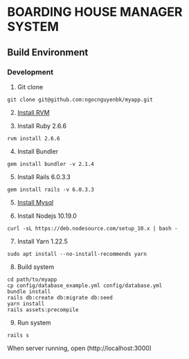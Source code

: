 # BOARDING HOUSE MANAGER SYSTEM

## Build Environment

### Development

1. Git clone
```
git clone git@github.com:ngocnguyenbk/myapp.git
```
2. [Install RVM](https://gorails.com/setup/ubuntu/20.04#ruby-rvm)

3. Install Ruby 2.6.6
```
rvm install 2.6.6
```
4. Install Bundler
```
gem install bundler -v 2.1.4
```
5. Install Rails 6.0.3.3
```
gem install rails -v 6.0.3.3
```
5. [Install Mysql](https://gorails.com/setup/ubuntu/20.04#database)

6. Install Nodejs 10.19.0
```
curl -sL https://deb.nodesource.com/setup_10.x | bash -
```
7. Install Yarn 1.22.5
```
sudo apt install --no-install-recommends yarn
```
8. Build system

```
cd path/to/myapp
cp config/database_example.yml config/database.yml
bundle install
rails db:create db:migrate db:seed
yarn install
rails assets:precompile
```
9. Run system
```
rails s
```
When server running, open (http://localhost:3000)
